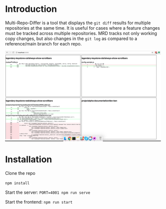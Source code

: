 # Introduction

Multi-Repo-Differ is a tool that displays the `git diff` results for multiple repositories at the same time. It is useful for cases where a feature changes must be tracked across multiple repositories. MRD tracks not only working copy changes, but also changes in the `git log` as compared to a reference/main branch for each repo.

![Screen shot](https://raw.githubusercontent.com/benallfree/multi-repo-differ/master/screen1.png)


# Installation

Clone the repo

`npm install`

Start the server: `PORT=4001 npm run serve`

Start the frontend: `npm run start`
